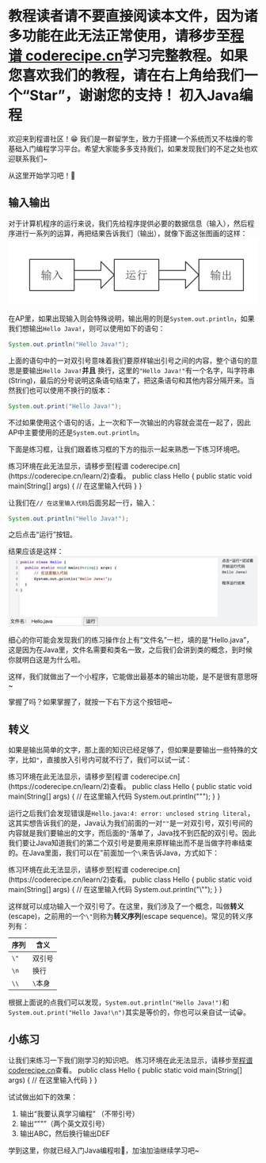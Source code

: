 <notice>教程读者请不要直接阅读本文件，因为诸多功能在此无法正常使用，请移步至[程谱 coderecipe.cn](https://coderecipe.cn/learn/2)学习完整教程。如果您喜欢我们的教程，请在右上角给我们一个“Star”，谢谢您的支持！</notice>
初入Java编程
======

欢迎来到程谱社区！😁 我们是一群留学生，致力于搭建一个系统而又不枯燥的零基础入门编程学习平台。希望大家能多多支持我们，如果发现我们的不足之处也欢迎联系我们~

从这里开始学习吧！💖

输入输出
------
对于计算机程序的运行来说，我们先给程序提供必要的数据信息（输入），然后程序进行一系列的运算，再把结果告诉我们（输出），就像下面这张图画的这样：
![输入输出](Pic1.png)

在AP里，如果出现输入则会特殊说明，输出用的则是`System.out.println`，如果我们想输出`Hello Java!`，则可以使用如下的语句：

```java
System.out.println("Hello Java!");
```

上面的语句中的一对双引号意味着我们要原样输出引号之间的内容，整个语句的意思是要输出`Hello Java!`**并且** 换行，这里的`"Hello Java!"`有一个名字，叫字符串(String)，最后的分号说明这条语句结束了，把这条语句和其他内容分隔开来。当然我们也可以使用不换行的版本：
```java
System.out.print("Hello Java!");
```

不过如果使用这个语句的话，上一次和下一次输出的内容就会混在一起了，因此AP中主要使用的还是`System.out.println`。

下面是练习框，让我们跟着练习框的下方的指示一起来熟悉一下练习环境吧。

<lab lang="java" parameters="filename=Hello.java">
<notice>练习环境在此无法显示，请移步至[程谱 coderecipe.cn](https://coderecipe.cn/learn/2)查看。</notice>
public class Hello {
  public static void main(String[] args) {
      // 在这里输入代码
  }
}
</lab>

让我们在`// 在这里输入代码`后面另起一行，输入：
```java
System.out.println("Hello Java!");
```
之后点击“运行”按钮。

结果应该是这样：
![运行截图](Pic2.png)

细心的你可能会发现我们的练习操作台上有“文件名”一栏，填的是“Hello.java”，这是因为在Java里，文件名需要和类名一致，之后我们会讲到类的概念，到时候你就明白这是为什么啦。

这样，我们就做出了一个小程序，它能做出最基本的输出功能，是不是很有意思呀~

掌握了吗？如果掌握了，就按一下右下方这个按钮吧~

转义
------
如果是输出简单的文字，那上面的知识已经足够了，但如果是要输出一些特殊的文字，比如`"`，直接放入引号内可就不行了，我们可以试一试：

<lab lang="java" parameters="filename=Hello.java">
<notice>练习环境在此无法显示，请移步至[程谱 coderecipe.cn](https://coderecipe.cn/learn/2)查看。</notice>
public class Hello {
  public static void main(String[] args) {
      // 在这里输入代码
      System.out.println(""");
  }
}
</lab>

运行之后我们会发现错误是`Hello.java:4: error: unclosed string literal`，这其实想告诉我们的是，Java认为我们前面的一对`""`是一对双引号，双引号间的内容就是我们要输出的文字，而后面的`"`落单了，Java找不到匹配的双引号。因此我们要让Java知道我们的第二个双引号是要用来原样输出而不是当做字符串结束的。在Java里面，我们可以在"前面加一个`\`来告诉Java，方式如下：

<lab lang="java" parameters="filename=Hello.java">
<notice>练习环境在此无法显示，请移步至[程谱 coderecipe.cn](https://coderecipe.cn/learn/2)查看。</notice>
public class Hello {
  public static void main(String[] args) {
      // 在这里输入代码
      System.out.println("\"");
  }
}
</lab>

这样就可以成功输入一个双引号了。在这里，我们涉及了一个概念，叫做**转义**(escape)，之前用的一个`\"`则称为**转义序列**(escape sequence)。常见的转义序列有：

| 序列 | 含义 |
| - | - |
| `\"` | 双引号 |
| `\n` | 换行 |
| `\\` | `\`本身 |

根据上面说的点我们可以发现，`System.out.println("Hello Java!")`和`System.out.print("Hello Java!\n")`其实是等价的，你也可以亲自试一试😀。

小练习
------
让我们来练习一下我们刚学习的知识吧。
<lab lang="java" parameters="filename=Hello.java">
<notice>练习环境在此无法显示，请移步至[程谱 coderecipe.cn](https://coderecipe.cn/learn/2)查看。</notice>
public class Hello {
  public static void main(String[] args) {
      // 在这里输入代码
  }
}
</lab>

试试做出如下的效果：

1. 输出“我要认真学习编程” （不带引号）
2. 输出“""”（两个英文双引号）
3. 输出ABC，然后换行输出DEF

学到这里，你就已经入门Java编程啦👏，加油加油继续学习吧~
